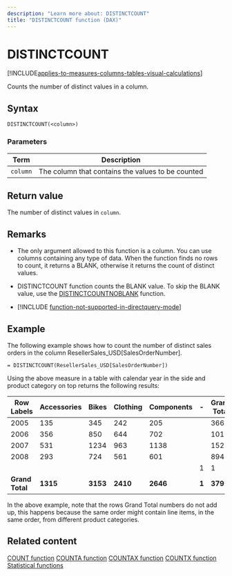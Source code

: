 ```yaml
---
description: "Learn more about: DISTINCTCOUNT"
title: "DISTINCTCOUNT function (DAX)"
---
```

# DISTINCTCOUNT

[!INCLUDE[applies-to-measures-columns-tables-visual-calculations](includes/applies-to-measures-columns-tables-visual-calculations.md)]

Counts the number of distinct values in a column.

## Syntax

```dax
DISTINCTCOUNT(<column>)
```

### Parameters

|Term  |Description|
|---------|---------|
|`column`| The column that contains the values to be counted |

## Return value

The number of distinct values in `column`.

## Remarks

- The only argument allowed to this function is a column. You can use columns containing any type of data. When the function finds no rows to count, it returns a BLANK, otherwise it returns the count of distinct values.

- DISTINCTCOUNT function counts the BLANK value. To skip the BLANK value, use the [DISTINCTCOUNTNOBLANK](distinctcountnoblank-function-dax.md) function.

- [!INCLUDE [function-not-supported-in-directquery-mode](includes/function-not-supported-in-directquery-mode.md)]

## Example

The following example shows how to count the number of distinct sales orders in the column ResellerSales_USD[SalesOrderNumber].

```dax
= DISTINCTCOUNT(ResellerSales_USD[SalesOrderNumber])
```

Using the above measure in a table with calendar year in the side and product category on top returns the following results:

|Row Labels|Accessories|Bikes|Clothing|Components|-|Grand Total|
|-----|-----|-----|-----|-----|-----|-----|
|2005|135|345|242|205||366|
|2006|356|850|644|702||1015|
|2007|531|1234|963|1138||1521|
|2008|293|724|561|601||894|
||||||1|1|
|**Grand Total**|**1315**|**3153**|**2410**|**2646**|**1**|**3797**|

In the above example, note that the rows Grand Total numbers do not add up, this happens because the same order might contain line items, in the same order, from different product categories.

## Related content

[COUNT function](count-function-dax.md)
[COUNTA function](counta-function-dax.md)
[COUNTAX function](countax-function-dax.md)
[COUNTX function](countx-function-dax.md)
[Statistical functions](statistical-functions-dax.md)
